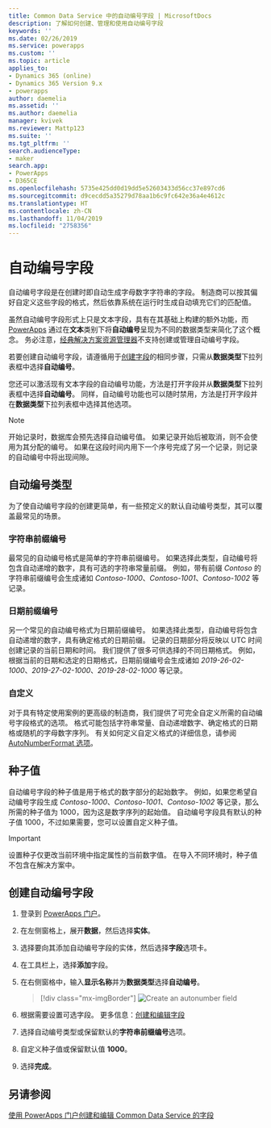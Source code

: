 ```yaml
---
title: Common Data Service 中的自动编号字段 | MicrosoftDocs
description: 了解如何创建、管理和使用自动编号字段
keywords: ''
ms.date: 02/26/2019
ms.service: powerapps
ms.custom: ''
ms.topic: article
applies_to:
- Dynamics 365 (online)
- Dynamics 365 Version 9.x
- powerapps
author: daemelia
ms.assetid: ''
ms.author: daemelia
manager: kvivek
ms.reviewer: Mattp123
ms.suite: ''
ms.tgt_pltfrm: ''
search.audienceType:
- maker
search.app:
- PowerApps
- D365CE
ms.openlocfilehash: 5735e425dd0d19dd5e52603433d56cc37e897cd6
ms.sourcegitcommit: d9cecdd5a35279d78aa1b6c9fc642e36a4e4612c
ms.translationtype: HT
ms.contentlocale: zh-CN
ms.lasthandoff: 11/04/2019
ms.locfileid: "2758356"
---
```

# <a name="autonumber-fields"></a>自动编号字段

自动编号字段是在创建时即自动生成字母数字字符串的字段。 制造商可以按其偏好自定义这些字段的格式，然后依靠系统在运行时生成自动填充它们的匹配值。

虽然自动编号字段形式上只是文本字段，具有在其基础上构建的额外功能，而 [PowerApps](https://make.powerapps.com/?utm_source=padocs&utm_medium=linkinadoc&utm_campaign=referralsfromdoc) 通过在**文本**类别下将**自动编号**呈现为不同的数据类型来简化了这个概念。 务必注意，[经典解决方案资源管理器](use-solution-explorer.md#classic-solution-explorer)不支持创建或管理自动编号字段。

若要创建自动编号字段，请遵循用于[创建字段](create-edit-field-portal.md#create-a-field)的相同步骤，只需从**数据类型**下拉列表框中选择**自动编号**。 

您还可以激活现有文本字段的自动编号功能，方法是打开字段并从**数据类型**下拉列表框中选择**自动编号**。 同样，自动编号功能也可以随时禁用，方法是打开字段并在**数据类型**下拉列表框中选择其他选项。

> [!NOTE]
>开始记录时，数据库会预先选择自动编号值。 如果记录开始后被取消，则不会使用为其分配的编号。 如果在这段时间内用下一个序号完成了另一个记录，则记录的自动编号中将出现间隙。

## <a name="autonumber-types"></a>自动编号类型

为了使自动编号字段的创建更简单，有一些预定义的默认自动编号类型，其可以覆盖最常见的场景。 

### <a name="string-prefixed-number"></a>字符串前缀编号

最常见的自动编号格式是简单的字符串前缀编号。 如果选择此类型，自动编号将包含自动递增的数字，具有可选的字符串常量前缀。 例如，带有前缀 *Contoso* 的字符串前缀编号会生成诸如 *Contoso-1000*、*Contoso-1001*、*Contoso-1002* 等记录。

### <a name="date-prefixed-number"></a>日期前缀编号

另一个常见的自动编号格式为日期前缀编号。 如果选择此类型，自动编号将包含自动递增的数字，具有确定格式的日期前缀。 记录的日期部分将反映以 UTC 时间创建记录的当前日期和时间。 我们提供了很多可供选择的不同日期格式。
例如，根据当前的日期和选定的日期格式，日期前缀编号会生成诸如 *2019-26-02-1000*、*2019-27-02-1000*、*2019-28-02-1000* 等记录。

### <a name="custom"></a>自定义

对于具有特定使用案例的更高级的制造商，我们提供了可完全自定义所需的自动编号字段格式的选项。 格式可能包括字符串常量、自动递增数字、确定格式的日期格或随机的字母数字序列。
有关如何定义自定义格式的详细信息，请参阅 [AutoNumberFormat 选项](https://docs.microsoft.com/dynamics365/customer-engagement/developer/create-auto-number-attributes#autonumberformat-options)。

## <a name="seed-values"></a>种子值

自动编号字段的种子值是用于格式的数字部分的起始数字。 例如，如果您希望自动编号字段生成 *Contoso-1000*、*Contoso-1001*、*Contoso-1002* 等记录，那么所需的种子值为 1000，因为这是数字序列的起始值。 自动编号字段具有默认的种子值 1000，不过如果需要，您可以设置自定义种子值。 


> [!IMPORTANT]
> 设置种子仅更改当前环境中指定属性的当前数字值。 在导入不同环境时，种子值不包含在解决方案中。 

## <a name="create-an-autonumber-field"></a>创建自动编号字段
  
1.  登录到 [PowerApps 门户](https://make.powerapps.com/?utm_source=padocs&utm_medium=linkinadoc&utm_campaign=referralsfromdoc)。
  
2.  在左侧窗格上，展开**数据**，然后选择**实体**。
  
3.  选择要向其添加自动编号字段的实体，然后选择**字段**选项卡。
  
4.  在工具栏上，选择**添加**字段。  
  
5.  在右侧窗格中，输入**显示名称**并为**数据类型**选择**自动编号**。

    > [!div class="mx-imgBorder"] 
    > ![](media/create-autonumber-field.png "Create an autonumber field")
  
6. 根据需要设置可选字段。 更多信息：[创建和编辑字段](create-edit-field-portal.md#create-a-field)

7. 选择自动编号类型或保留默认的**字符串前缀编号**选项。

8. 自定义种子值或保留默认值 **1000**。

9. 选择**完成**。

## <a name="see-also"></a>另请参阅
 [使用 PowerApps 门户创建和编辑 Common Data Service 的字段](create-edit-field-portal.md)
